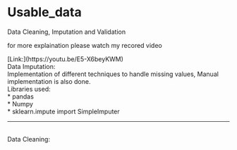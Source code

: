 # Usable_data
Data Cleaning, Imputation and Validation
<p>for more explaination please watch my recored video</p>
[Link:](https://youtu.be/E5-X6beyKWM)
<br>
Data Imputation:<br>
Implementation of different techniques to handle missing values,
Manual implementation is also done.
<br>
Libraries used:<br>
* pandas
<br>
* Numpy
<br>
* sklearn.impute import SimpleImputer
<hr>
<br>
Data Cleaning:<br>
